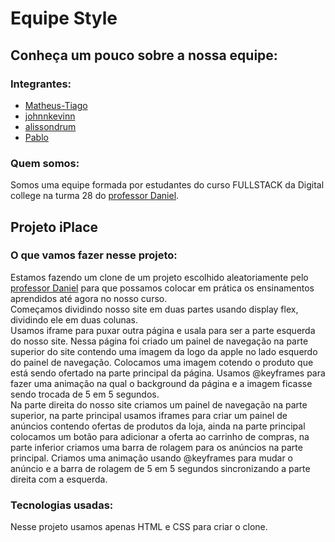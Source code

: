# Equipe Style

## Conheça um pouco sobre a nossa equipe:

### Integrantes:
- <a href="https://github.com/Matheus-Tiago" target="_blank">Matheus-Tiago</a>
- <a href="https://github.com/johnnkevinn" target="_blank">johnnkevinn</a>
- <a href="https://github.com/alissondrum" target="_blank">alissondrum</a>
- <a href="https://github.com/Pabolo13" target="_blank">Pablo</a>

### Quem somos:
Somos uma equipe formada por estudantes do curso FULLSTACK da Digital college na turma 28 do <a href="https://github.com/jsdaniell"  target="_blank" >professor Daniel</a>.

## Projeto iPlace
### O que vamos fazer nesse projeto:

Estamos fazendo um clone de um projeto escolhido aleatoriamente pelo <a href="https://github.com/jsdaniell" target="_blank">professor Daniel</a> para que possamos colocar em prática os ensinamentos aprendidos até agora no nosso curso.<br>
Começamos dividindo nosso site em duas partes usando display flex, dividindo ele em duas colunas.<br>
Usamos iframe para puxar outra página e usala para ser a parte esquerda do nosso site. Nessa página foi criado um painel de navegação na parte superior do site contendo uma imagem da logo da apple no lado esquerdo do painel de navegação. Colocamos uma imagem cotendo o produto que está sendo ofertado na parte principal da página. Usamos @keyframes para fazer uma animação na qual o background da página e a imagem ficasse sendo trocada de 5 em 5 segundos.<br>
Na parte direita do nosso site criamos um painel de navegação na parte superior, na parte principal usamos iframes para criar um painel de anúncios contendo ofertas de produtos da loja, ainda na parte principal colocamos um botão para adicionar a oferta ao carrinho de compras, na parte inferior criamos uma barra de rolagem para os anúncios na parte principal. Criamos uma animação usando @keyframes para mudar o anúncio e a barra de rolagem de 5 em 5 segundos sincronizando a parte direita com a esquerda.


### Tecnologias usadas:
Nesse projeto usamos apenas HTML e CSS para criar o clone.





